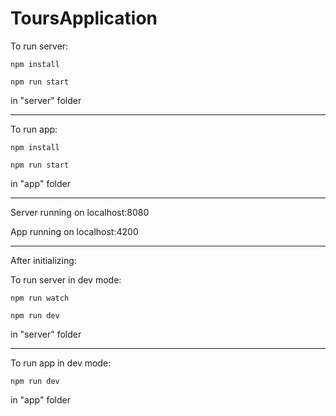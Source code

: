 # ToursApplication

To run server:

```
npm install
```
```
npm run start
```

in "server" folder

---

To run app:

```
npm install
```

```
npm run start
```

in "app" folder

---

Server running on localhost:8080

App running on localhost:4200

---

After initializing:

To run server in dev mode:

```
npm run watch 
```

```
npm run dev
```

in "server" folder

---

To run app in dev mode:

```
npm run dev
```

in "app" folder
